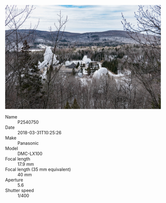 [![P2540750](/photos/hd/P2540750.jpg)](/photos/full/P2540750.jpg?raw=true)

<dl>
  <dt>Name</dt>
  <dd>P2540750</dd>
  <dt>Date</dt>
  <dd>2018-03-31T10:25:26</dd>
  <dt>Make</dt>
  <dd>Panasonic</dd>
  <dt>Model</dt>
  <dd>DMC-LX100</dd>
  <dt>Focal length</dt>
  <dd>17.9 mm</dd>
  <dt>Focal length (35 mm equivalent)</dt>
  <dd>40 mm</dd>
  <dt>Aperture</dt>
  <dd>5.6</dd>
  <dt>Shutter speed</dt>
  <dd>1/400</dd>
</dl>
